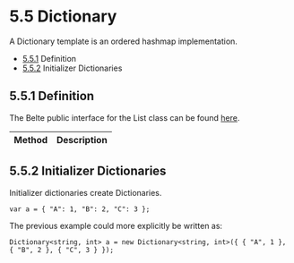 # 5.5 Dictionary

A Dictionary template is an ordered hashmap implementation.

- [5.5.1](#551-definition) Definition
- [5.5.2](#552-initializer-dictionaries) Initializer Dictionaries

## 5.5.1 Definition

The Belte public interface for the List class can be found [here](../../../src/Belte/Standard/Dictionary.blt).

| Method | Description |
|-|-|

## 5.5.2 Initializer Dictionaries

Initializer dictionaries create Dictionaries.

```belte
var a = { "A": 1, "B": 2, "C": 3 };
```

The previous example could more explicitly be written as:

```belte
Dictionary<string, int> a = new Dictionary<string, int>({ { "A", 1 }, { "B", 2 }, { "C", 3 } });
```
